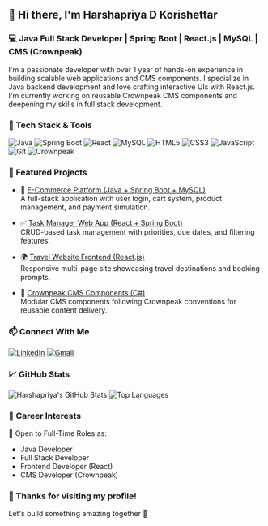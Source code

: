 ## 👋 Hi there, I'm Harshapriya D Korishettar

### 💻 Java Full Stack Developer | Spring Boot | React.js | MySQL | CMS (Crownpeak)

I'm a passionate developer with over 1 year of hands-on experience in building scalable web applications and CMS components. I specialize in Java backend development and love crafting interactive UIs with React.js. I'm currently working on reusable Crownpeak CMS components and deepening my skills in full stack development.


### 🚀 Tech Stack & Tools

![Java](https://img.shields.io/badge/Java-%23ED8B00.svg?style=for-the-badge&logo=openjdk&logoColor=white) 
![Spring Boot](https://img.shields.io/badge/SpringBoot-%236DB33F.svg?style=for-the-badge&logo=spring&logoColor=white)
![React](https://img.shields.io/badge/React-%2361DAFB.svg?style=for-the-badge&logo=react&logoColor=black)
![MySQL](https://img.shields.io/badge/MySQL-%2300f.svg?style=for-the-badge&logo=mysql&logoColor=white)
![HTML5](https://img.shields.io/badge/HTML5-%23E34F26.svg?style=for-the-badge&logo=html5&logoColor=white)
![CSS3](https://img.shields.io/badge/CSS3-%231572B6.svg?style=for-the-badge&logo=css3&logoColor=white)
![JavaScript](https://img.shields.io/badge/JavaScript-%23F7DF1E.svg?style=for-the-badge&logo=javascript&logoColor=black)
![Git](https://img.shields.io/badge/Git-%23F05032.svg?style=for-the-badge&logo=git&logoColor=white)
![Crownpeak](https://img.shields.io/badge/CMS-Crownpeak-blue?style=for-the-badge)


### 📌 Featured Projects

- 🛒 [E-Commerce Platform (Java + Spring Boot + MySQL)](https://github.com/Harshapriya27/ecommerce-platform-springboot)  
  A full-stack application with user login, cart system, product management, and payment simulation.

- ✅ [Task Manager Web App (React + Spring Boot)](https://github.com/Harshapriya27/task-manager-app)  
  CRUD-based task management with priorities, due dates, and filtering features.

- 🌍 [Travel Website Frontend (React.js)](https://github.com/Harshapriya27/travel-website-frontend)  
  Responsive multi-page site showcasing travel destinations and booking prompts.

- 🧩 [Crownpeak CMS Components (C#)](https://github.com/Harshapriya27/crownpeak-components)  
  Modular CMS components following Crownpeak conventions for reusable content delivery.


### 📫 Connect With Me

[![LinkedIn](https://img.shields.io/badge/LinkedIn-%230077B5.svg?style=flat&logo=linkedin&logoColor=white)](https://www.linkedin.com/in/harshapriya-korishettar)
[![Gmail](https://img.shields.io/badge/Gmail-D14836?style=flat&logo=gmail&logoColor=white)](mailto:hdkorishettar@gmail.com)


### 📈 GitHub Stats

![Harshapriya's GitHub Stats](https://github-readme-stats.vercel.app/api?username=Harshapriya27&show_icons=true&theme=react&hide_border=true)
![Top Languages](https://github-readme-stats.vercel.app/api/top-langs/?username=Harshapriya27&layout=compact&theme=react&hide_border=true)


### 💼 Career Interests

🚀 Open to Full-Time Roles as:
- Java Developer  
- Full Stack Developer  
- Frontend Developer (React)  
- CMS Developer (Crownpeak)


### 🙌 Thanks for visiting my profile!

Let's build something amazing together 🚀
